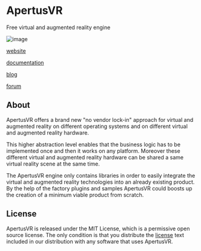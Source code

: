 # ApertusVR
Free virtual and augmented reality engine

![image](http://srv.mvv.sztaki.hu/temp/overview/overview.png)

[website](http://www.apertusvr.org)

[documentation](https://apertus.gitbook.io/vr)

[blog](http://blog.apertusvr.org/)

[forum](http://forum.apertusvr.org/)

## About
ApertusVR offers a brand new "no vendor lock-in" approach for
virtual and augmented reality on different operating systems
and on different virtual and augmented reality hardware.

This higher abstraction level enables that the business logic
has to be implemented once and then it works on any platform.
Moreover these different virtual and augmented reality hardware
can be shared a same virtual reality scene at the same time.

The ApertusVR engine only contains libraries in order to 
easily integrate the virtual and augmented reality technologies
into an already existing product.
By the help of the factory plugins and samples
ApertusVR could boosts up the creation of a minimum viable product from scratch.

## License
ApertusVR is released under the MIT License, which is a permissive open source license. The only condition is that you distribute the [license](https://github.com/MTASZTAKI/ApertusVR/blob/master/LICENSE) text included in our distribution with any software that uses ApertusVR.
